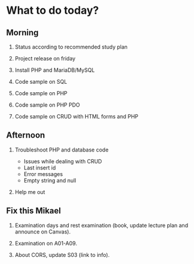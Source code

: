 What to do today?
======================

Morning
----------------------

1. Status according to recommended study plan

1. Project release on friday

1. Install PHP and MariaDB/MySQL

1. Code sample on SQL

1. Code sample on PHP

1. Code sample on PHP PDO

1. Code sample on CRUD with HTML forms and PHP



Afternoon
----------------------

1. Troubleshoot PHP and database code
    * Issues while dealing with CRUD
    * Last insert id
    * Error messages
    * Empty string and null

1. Help me out









Fix this Mikael
----------------------

1. Examination days and rest examination (book, update lecture plan and announce on Canvas).

1. Examination on A01-A09.

1. About CORS, update S03 (link to info).
